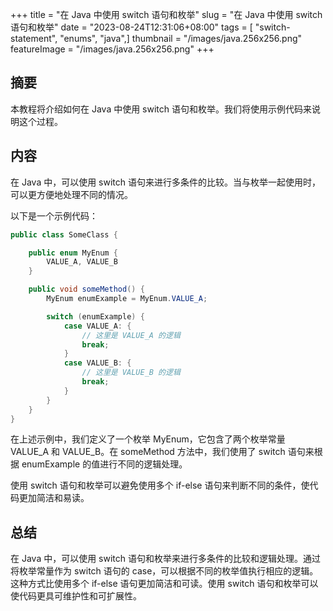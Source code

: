 +++
title = "在 Java 中使用 switch 语句和枚举"
slug = "在 Java 中使用 switch 语句和枚举"
date = "2023-08-24T12:31:06+08:00"
tags = [ "switch-statement", "enums", "java",]
thumbnail = "/images/java.256x256.png"
featureImage = "/images/java.256x256.png"
+++


## 摘要

本教程将介绍如何在 Java 中使用 switch 语句和枚举。我们将使用示例代码来说明这个过程。

## 内容

在 Java 中，可以使用 switch 语句来进行多条件的比较。当与枚举一起使用时，可以更方便地处理不同的情况。

以下是一个示例代码：

```java
public class SomeClass {

    public enum MyEnum {
        VALUE_A, VALUE_B
    }

    public void someMethod() {
        MyEnum enumExample = MyEnum.VALUE_A;

        switch (enumExample) {
            case VALUE_A: {
                // 这里是 VALUE_A 的逻辑
                break;
            }
            case VALUE_B: {
                // 这里是 VALUE_B 的逻辑
                break;
            }
        }
    }
}
```

在上述示例中，我们定义了一个枚举 MyEnum，它包含了两个枚举常量 VALUE_A 和 VALUE_B。在 someMethod 方法中，我们使用了 switch 语句来根据 enumExample 的值进行不同的逻辑处理。

使用 switch 语句和枚举可以避免使用多个 if-else 语句来判断不同的条件，使代码更加简洁和易读。

## 总结

在 Java 中，可以使用 switch 语句和枚举来进行多条件的比较和逻辑处理。通过将枚举常量作为 switch 语句的 case，可以根据不同的枚举值执行相应的逻辑。这种方式比使用多个 if-else 语句更加简洁和可读。使用 switch 语句和枚举可以使代码更具可维护性和可扩展性。

